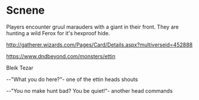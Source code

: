 # Scnene

Players encounter gruul marauders with a giant in their front. They are hunting
a wild Ferox for it's hexproof hide.

http://gatherer.wizards.com/Pages/Card/Details.aspx?multiverseid=452888

https://www.dndbeyond.com/monsters/ettin

Bleik Tezar

--"What you do here?"- one of the ettin heads shouts

--"You no make hunt bad? You be quiet!"- another head commands

